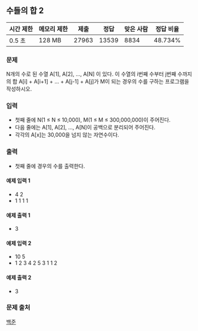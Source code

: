 ## 수들의 합 2
 
|시간 제한|	메모리 제한|	제출|	정답|	맞은 사람|	정답 비율|
|---|---|---|---|---|---|
|0.5 초|	128 MB|	27963|	13539|	8834|	48.734%|

### 문제
N개의 수로 된 수열 A[1], A[2], …, A[N] 이 있다. 이 수열의 i번째 수부터 j번째 수까지의 합 A[i] + A[i+1] + … + A[j-1] + A[j]가 M이 되는 경우의 수를 구하는 프로그램을 작성하시오.

### 입력
- 첫째 줄에 N(1 ≤ N ≤ 10,000), M(1 ≤ M ≤ 300,000,000)이 주어진다. 
- 다음 줄에는 A[1], A[2], …, A[N]이 공백으로 분리되어 주어진다. 
- 각각의 A[x]는 30,000을 넘지 않는 자연수이다.

### 출력
- 첫째 줄에 경우의 수를 출력한다.

#### 예제 입력 1 
- 4 2
- 1 1 1 1

#### 예제 출력 1 
- 3

#### 예제 입력 2 
- 10 5
- 1 2 3 4 2 5 3 1 1 2

#### 예제 출력 2 
- 3

### 문제 출처
[백준](https://www.acmicpc.net/problem/2003)